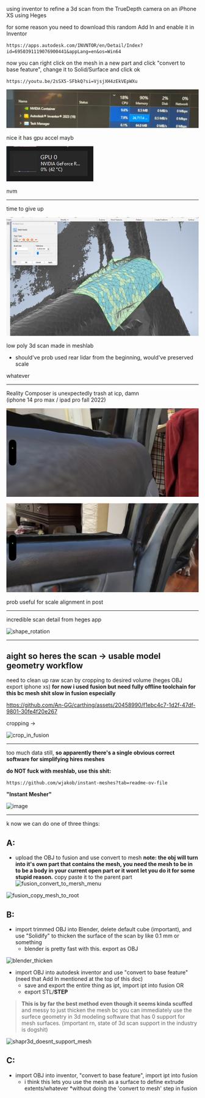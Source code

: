 
using inventor to refine a 3d scan from the TrueDepth camera on an iPhone XS using Heges


for some reason you need to download this random Add In and enable it in Inventor
```
https://apps.autodesk.com/INVNTOR/en/Detail/Index?id=6950391119076900441&appLang=en&os=Win64
```

now you can right click on the mesh in a new part and click "convert to base feature", change it to Solid/Surface and click ok


```
https://youtu.be/2sSX5-SFbkQ?si=VjsjXH4zEkVEpWXu
```

![nvidia_taskmanager_screenshot](nvidia_taskmanager_screenshot.jpg)

nice it has gpu accel mayb

![gpu0](gpu0.png)

nvm

---

time to give up


![whatever](whatever.png)

low poly 3d scan made in meshlab
- should've prob used rear lidar from the beginning, would've preserved scale

whatever

---

Reality Composer is unexpectedly trash at icp, damn <br>
(iphone 14 pro max / ipad pro fall 2022) 

![scan_scuffed1](scan_scuffed1.jpg)

![scan_scuffed1](scan_scuffed2.jpg)

prob useful for scale alignment in post

---

incredible scan detail from heges app

![shape_rotation](shape_rotation.gif)



---


## aight so heres the scan -> usable model geometry workflow 


need to clean up raw scan by cropping to desired volume (heges OBJ export iphone xs) **for now i used fusion but need fully offline toolchain for this bc mesh shit slow in fusion especially**



https://github.com/An-GG/carthing/assets/20458990/f1ebc4c7-1d2f-47df-9801-30fe4f20e267

cropping ->

![crop_in_fusion](https://github.com/An-GG/carthing/assets/20458990/52974401-fce6-4649-9b6d-51f13be56fa9)

---

too much data still, **so apparently there's a single obvious correct software for simplifying hires meshes** 

**do NOT fuck with meshlab, use this shit:** 

```
https://github.com/wjakob/instant-meshes?tab=readme-ov-file
```

**"Instant Mesher"**

![image](https://github.com/An-GG/carthing/assets/20458990/9900da56-67de-476b-8ebe-e0a63d3735a7)


---


 
k now we can do one of three things:

## A:

 - upload the OBJ to fusion and use convert to mesh **note: the obj will turn into it's own part that contains the mesh, you need the mesh to be in to be a body in your current open part or it wont let you do it for some stupid reason.** copy paste it to the parent part
![fusion_convert_to_mersh_menu](https://github.com/An-GG/carthing/assets/20458990/c227b829-312f-41e6-ba98-a6290c55ebd1)

![fusion_copy_mesh_to_root](https://github.com/An-GG/carthing/assets/20458990/0e8ba7b4-1599-487e-8094-6fab8a7b954c)

## B:

- import trimmed OBJ into Blender, delete default cube (important), and use "Solidify" to thicken the surface of the scan by like 0.1 mm or something
  - blender is pretty fast with this. export as OBJ

![blender_thicken](https://github.com/An-GG/carthing/assets/20458990/b819fa74-9168-4470-9f92-91055b30d027)


- import OBJ into autodesk inventor and use "convert to base feature" (need that Add In mentioned at the top of this doc)
  - save and export the entire thing as ipt, import ipt into fusion OR
  - export STL/**STEP**
 
> **This is by far the best method even though it seems kinda scuffed** and messy to just thicken the mesh bc you can immediately use the surfece geometry in 3d modeling software that has 0 support for mesh surfaces. (important rn, state of 3d scan support in the industry is dogshit)

<img width="1622" alt="shapr3d_doesnt_support_mesh" src="https://github.com/An-GG/carthing/assets/20458990/0e4c4024-e55d-4821-817d-e114be7c2317">

## C: 

- import OBJ into inventor, "convert to base feature", import ipt into fusion
  - i think this lets you use the mesh as a surface to define extrude extents/whatever *without doing the 'convert to mesh' step in fusion
